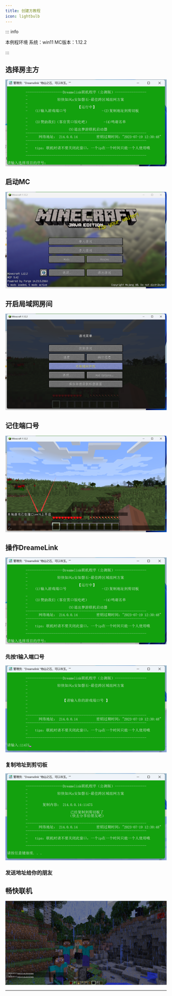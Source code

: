 ```yaml
---
title: 创建方教程
icon: lightbulb
---
```

::: info

本例程环境
系统：win11
MC版本：1.12.2

:::

## 选择房主方

![房主方](/assets/image/fz.png "房主方")


## 启动MC
![MC](/assets/image/mczujiemian.png "MC")

## 开启局域网房间
![MC局域网](/assets/image/mcjyw.png "MC局域网")

## 记住端口号
![MC端口号](/assets/image/mcdkh.png "MC端口号")

## 操作DreameLink

![房主方](/assets/image/fz.png "房主方")

### 先按1输入端口号
![输入端口号](/assets/image/ssdk.png "输入端口号")

### 复制地址到剪切板

![剪切板](/assets/image/jqb.png "剪切板")

### 发送地址给你的朋友
## 畅快联机
![多人游戏](/assets/image/yxhm.png "多人游戏")

---
